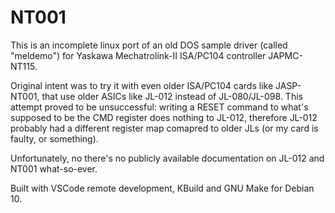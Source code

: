 # NT001

This is an incomplete linux port of an old DOS sample driver (called "meldemo") for Yaskawa Mechatrolink-II ISA/PC104 controller JAPMC-NT115.

Original intent was to try it with even older ISA/PC104 cards like JASP-NT001, that use older ASICs like JL-012 instead of JL-080/JL-098.
This attempt proved to be unsuccessful: writing a RESET command to what's supposed to be the CMD register does nothing to JL-012,
therefore JL-012 probably had a different register map comapred to older JLs (or my card is faulty, or something).

Unfortunately, no there's no publicly available documentation on JL-012 and NT001 what-so-ever.

Built with VSCode remote development, KBuild and GNU Make for Debian 10.
